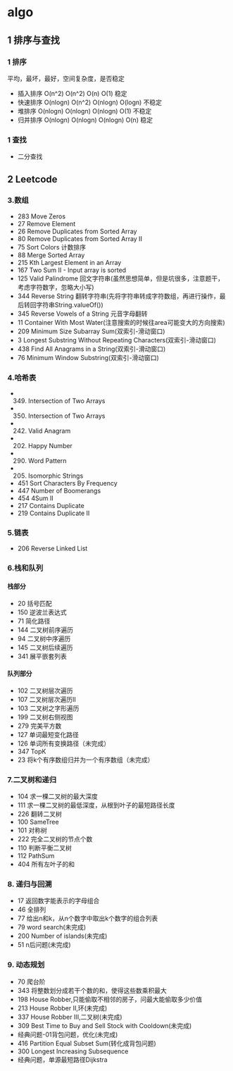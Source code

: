 # algo

## 1 排序与查找
### 1 排序
平均，最坏，最好，空间复杂度，是否稳定
* 插入排序 O(n^2)   O(n^2)   O(n)     O(1)    稳定
* 快速排序 O(nlogn) O(n^2)   O(nlogn) O(logn) 不稳定
* 堆排序     O(nlogn) O(nlogn) O(nlogn) O(1)    不稳定
* 归并排序 O(nlogn) O(nlogn) O(nlogn) O(n)    稳定

### 1 查找
* 二分查找

## 2 Leetcode
### 3.数组
* 283 Move Zeros
* 27 Remove Element
* 26 Remove Duplicates from Sorted Array
* 80 Remove Duplicates from Sorted Array II
* 75 Sort Colors 计数排序
* 88 Merge Sorted Array
* 215 Kth Largest Element in an Array
* 167 Two Sum II - Input array is sorted
* 125 Valid Palindrome 回文字符串(虽然思想简单，但是坑很多，注意题干，考虑字符数字，忽略大小写)
* 344 Reverse String 翻转字符串(先将字符串转成字符数组，再进行操作，最后转回字符串String.valueOf())
* 345 Reverse Vowels of a String 元音字母翻转
* 11 Container With Most Water(注意搜索的时候往area可能变大的方向搜索)
* 209 Minimum Size Subarray Sum(双索引-滑动窗口)
* 3 Longest Substring Without Repeating Characters(双索引-滑动窗口)
* 438 Find All Anagrams in a String(双索引-滑动窗口)
* 76 Minimum Window Substring(双索引-滑动窗口)


### 4.哈希表
* 349. Intersection of Two Arrays
* 350. Intersection of Two Arrays
* 242. Valid Anagram
* 202. Happy Number
* 290. Word Pattern
* 205. Isomorphic Strings
* 451 Sort Characters By Frequency
* 447 Number of Boomerangs
* 454 4Sum II
* 217 Contains Duplicate
* 219 Contains Duplicate II

### 5.链表
* 206 Reverse Linked List

### 6.栈和队列
#### 栈部分 
* 20 括号匹配
* 150 逆波兰表达式
* 71 简化路径
* 144 二叉树前序遍历
* 94 二叉树中序遍历
* 145 二叉树后续遍历
* 341 展平嵌套列表

#### 队列部分
* 102 二叉树层次遍历
* 107 二叉树层次遍历II
* 103 二叉树之字形遍历
* 199 二叉树右侧视图
* 279 完美平方数
* 127 单词最短变化路径
* 126 单词所有变换路径（未完成）
* 347 TopK
* 23 将k个有序数组归并为一个有序数组（未完成）

### 7.二叉树和递归
* 104 求一棵二叉树的最大深度
* 111 求一棵二叉树的最低深度，从根到叶子的最短路径长度
* 226 翻转二叉树
* 100 SameTree
* 101 对称树
* 222 完全二叉树的节点个数
* 110 判断平衡二叉树
* 112 PathSum
* 404 所有左叶子的和

### 8. 递归与回溯
* 17 返回数字能表示的字母组合
* 46 全排列
* 77 给出n和k，从n个数字中取出k个数字的组合列表
* 79 word search(未完成)
* 200 Number of islands(未完成)
* 51 n后问题(未完成)

### 9. 动态规划
* 70 爬台阶
* 343 将整数划分成若干个数的和，使得这些数乘积最大
* 198 House Robber,只能偷取不相邻的房子，问最大能偷取多少价值
* 213 House Robber II,环(未完成)
* 337 House Robber III,二叉树(未完成)
* 309 Best Time to Buy and Sell Stock with Cooldown(未完成)
* 经典问题-01背包问题，优化(未完成)
* 416 Partition Equal Subset Sum(转化成背包问题)
* 300 Longest Increasing Subsequence
* 经典问题，单源最短路径Dijkstra


